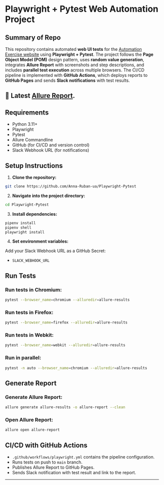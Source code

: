# Playwright + Pytest Web Automation Project

## Summary of Repo

This repository contains automated **web UI tests** for the [Automation Exercise website](https://automationexercise.com) using **Playwright + Pytest**. The project follows the **Page Object Model (POM)** design pattern, uses **random value generation**, integrates **Allure Report** with screenshots and step descriptions, and includes **parallel test execution** across multiple browsers. The CI/CD pipeline is implemented with **GitHub Actions**, which deploys reports to **GitHub Pages** and sends **Slack notifications** with test results.

## 📄 Latest [Allure Report](https://anna-ruban-ua.github.io/Playwright-Pytest/).

## Requirements

* Python 3.11+
* Playwright
* Pytest
* Allure Commandline
* GitHub (for CI/CD and version control)
* Slack Webhook URL (for notifications)

## Setup Instructions

1. **Clone the repository:**

```sh
git clone https://github.com/Anna-Ruban-ua/Playwright-Pytest
```

2. **Navigate into the project directory:**

```sh
cd Playwright-Pytest
```

3. **Install dependencies:**

```sh
pipenv install
pipenv shell
playwright install
```

4. **Set environment variables:**

Add your Slack Webhook URL as a GitHub Secret:

* `SLACK_WEBHOOK_URL`

## Run Tests

### Run tests in Chromium:

```sh
pytest --browser_name=chromium --alluredir=allure-results
```

### Run tests in Firefox:

```sh
pytest --browser_name=firefox --alluredir=allure-results
```

### Run tests in Webkit:

```sh
pytest --browser_name=webkit --alluredir=allure-results
```

### Run in parallel:

```sh
pytest -n auto --browser_name=chromium --alluredir=allure-results
```

## Generate Report

### Generate Allure Report:

```sh
allure generate allure-results -o allure-report --clean
```

### Open Allure Report:

```sh
allure open allure-report
```

## CI/CD with GitHub Actions

* `.github/workflows/playwright.yml` contains the pipeline configuration.
* Runs tests on push to `main` branch.
* Publishes Allure Report to GitHub Pages.
* Sends Slack notification with test result and link to the report.

---